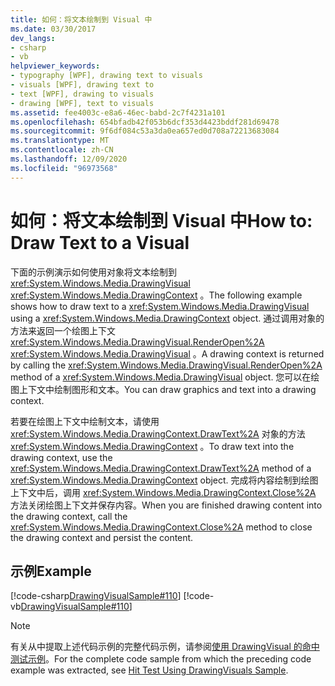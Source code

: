 ```yaml
---
title: 如何：将文本绘制到 Visual 中
ms.date: 03/30/2017
dev_langs:
- csharp
- vb
helpviewer_keywords:
- typography [WPF], drawing text to visuals
- visuals [WPF], drawing text to
- text [WPF], drawing to visuals
- drawing [WPF], text to visuals
ms.assetid: fee4003c-e8a6-46ec-babd-2c7f4231a101
ms.openlocfilehash: 654bfadb42f053b6dcf353d4423bddf281d69478
ms.sourcegitcommit: 9f6df084c53a3da0ea657ed0d708a72213683084
ms.translationtype: MT
ms.contentlocale: zh-CN
ms.lasthandoff: 12/09/2020
ms.locfileid: "96973568"
---
```

# <a name="how-to-draw-text-to-a-visual"></a><span data-ttu-id="3f6d7-102">如何：将文本绘制到 Visual 中</span><span class="sxs-lookup"><span data-stu-id="3f6d7-102">How to: Draw Text to a Visual</span></span>
<span data-ttu-id="3f6d7-103">下面的示例演示如何使用对象将文本绘制到 <xref:System.Windows.Media.DrawingVisual> <xref:System.Windows.Media.DrawingContext> 。</span><span class="sxs-lookup"><span data-stu-id="3f6d7-103">The following example shows how to draw text to a <xref:System.Windows.Media.DrawingVisual> using a <xref:System.Windows.Media.DrawingContext> object.</span></span> <span data-ttu-id="3f6d7-104">通过调用对象的方法来返回一个绘图上下文 <xref:System.Windows.Media.DrawingVisual.RenderOpen%2A> <xref:System.Windows.Media.DrawingVisual> 。</span><span class="sxs-lookup"><span data-stu-id="3f6d7-104">A drawing context is returned by calling the <xref:System.Windows.Media.DrawingVisual.RenderOpen%2A> method of a <xref:System.Windows.Media.DrawingVisual> object.</span></span> <span data-ttu-id="3f6d7-105">您可以在绘图上下文中绘制图形和文本。</span><span class="sxs-lookup"><span data-stu-id="3f6d7-105">You can draw graphics and text into a drawing context.</span></span>  
  
 <span data-ttu-id="3f6d7-106">若要在绘图上下文中绘制文本，请使用 <xref:System.Windows.Media.DrawingContext.DrawText%2A> 对象的方法 <xref:System.Windows.Media.DrawingContext> 。</span><span class="sxs-lookup"><span data-stu-id="3f6d7-106">To draw text into the drawing context, use the <xref:System.Windows.Media.DrawingContext.DrawText%2A> method of a <xref:System.Windows.Media.DrawingContext> object.</span></span> <span data-ttu-id="3f6d7-107">完成将内容绘制到绘图上下文中后，调用 <xref:System.Windows.Media.DrawingContext.Close%2A> 方法关闭绘图上下文并保存内容。</span><span class="sxs-lookup"><span data-stu-id="3f6d7-107">When you are finished drawing content into the drawing context, call the <xref:System.Windows.Media.DrawingContext.Close%2A> method to close the drawing context and persist the content.</span></span>  
  
## <a name="example"></a><span data-ttu-id="3f6d7-108">示例</span><span class="sxs-lookup"><span data-stu-id="3f6d7-108">Example</span></span>  
 [!code-csharp[DrawingVisualSample#110](~/samples/snippets/csharp/VS_Snippets_Wpf/DrawingVisualSample/CSharp/Window1.xaml.cs#110)]
 [!code-vb[DrawingVisualSample#110](~/samples/snippets/visualbasic/VS_Snippets_Wpf/DrawingVisualSample/visualbasic/window1.xaml.vb#110)]  
  
> [!NOTE]
> <span data-ttu-id="3f6d7-109">有关从中提取上述代码示例的完整代码示例，请参阅[使用 DrawingVisual 的命中测试示例](https://github.com/Microsoft/WPF-Samples/tree/master/Visual%20Layer/DrawingVisual)。</span><span class="sxs-lookup"><span data-stu-id="3f6d7-109">For the complete code sample from which the preceding code example was extracted, see [Hit Test Using DrawingVisuals Sample](https://github.com/Microsoft/WPF-Samples/tree/master/Visual%20Layer/DrawingVisual).</span></span>
